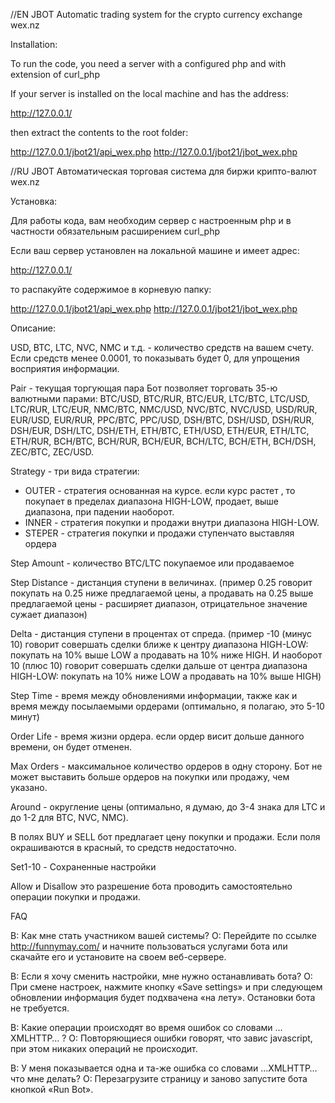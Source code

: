//EN
JBOT Automatic trading system for the crypto currency exchange wex.nz

Installation:

To run the code, you need a server with a configured php and with extension of curl_php

If your server is installed on the local machine and has the address:

http://127.0.0.1/

then extract the contents to the root folder:

http://127.0.0.1/jbot21/api_wex.php
http://127.0.0.1/jbot21/jbot_wex.php


//RU
JBOT Автоматическая торговая система для биржи крипто-валют wex.nz

Установка:

Для работы кода, вам необходим сервер с настроенным php и в частности
обязательным расширением curl_php

Если ваш сервер установлен на локальной машине
и имеет адрес:

http://127.0.0.1/

то распакуйте содержимое в корневую папку:

http://127.0.0.1/jbot21/api_wex.php
http://127.0.0.1/jbot21/jbot_wex.php


Описание:


USD, BTC, LTC, NVC, NMC и т.д. - количество средств на вашем счету. Если средств
менее 0.0001, то показывать будет 0, для упрощения восприятия информации.

Pair - текущая торгующая пара
Бот позволяет торговать 35-ю валютными парами:
BTC/USD, BTC/RUR, BTC/EUR, LTC/BTC, LTC/USD, LTC/RUR, LTC/EUR,
NMC/BTC, NMC/USD, NVC/BTC, NVC/USD, USD/RUR, EUR/USD, EUR/RUR,
PPC/BTC, PPC/USD, DSH/BTC, DSH/USD, DSH/RUR, DSH/EUR, DSH/LTC,
DSH/ETH, ETH/BTC, ETH/USD, ETH/EUR, ETH/LTC, ETH/RUR, BCH/BTC,
BCH/RUR, BCH/EUR, BCH/LTC, BCH/ETH, BCH/DSH, ZEC/BTC, ZEC/USD.

Strategy - три вида стратегии:
- OUTER - стратегия основанная на курсе. если курс растет , то покупает в
пределах диапазона HIGH-LOW, продает, выше диапазона, при падении наоборот.
- INNER - стратегия покупки и продажи внутри диапазона HIGH-LOW.
- STEPER - стратегия покупки и продажи ступенчато выставляя ордера

Step Amount - количество BTC/LTC покупаемое или продаваемое

Step Distance - дистанция ступени в величинах. (пример 0.25 говорит покупать на
0.25 ниже предлагаемой цены, а продавать на 0.25 выше предлагаемой цены -
расширяет диапазон, отрицательное значение сужает диапазон)

Delta - дистанция ступени в процентах от спреда. (пример -10 (минус 10) говорит
совершать сделки ближе к центру диапазона HIGH-LOW: покупать на 10% выше LOW а
продавать на 10% ниже HIGH. И наоборот 10 (плюс 10) говорит совершать сделки
дальше от центра диапазона HIGH-LOW: покупать на 10% ниже LOW а продавать на 10%
выше HIGH)

Step Time - время между обновлениями информации, также как и время между
посылаемыми ордерами (оптимально, я полагаю, это 5-10 минут)

Order Life - время жизни ордера. если ордер висит дольше данного времени, он
будет отменен.

Max Orders - максимальное количество ордеров в одну сторону. Бот не может
выставить больше ордеров на покупки или продажу, чем указано.

Around - округление цены (оптимально, я думаю, до 3-4 знака для LTC и до 1-2 для
BTC, NVC, NMC).

В полях BUY и SELL бот предлагает цену покупки и продажи. Если поля окрашиваются
в красный, то средств недостаточно.

Set1-10 - Сохраненные настройки

Allow и Disallow это разрешение бота проводить самостоятельно операции покупки и
продажи.


FAQ


В: Как мне стать участником вашей системы?
О: Перейдите по ссылке http://funnymay.com/ и начните пользоваться услугами бота
или скачайте его и установите на своем веб-сервере.

В: Если я хочу сменить настройки, мне нужно останавливать бота?
О: При смене настроек, нажмите кнопку «Save settings» и при следующем обновлении
информация будет подхвачена «на лету».
Остановки бота не требуется.

В: Какие операции происходят во время ошибок со словами …XMLHTTP… ?
О: Повторяющиеся ошибки говорят, что завис javascript, при этом никаких операций
не происходит.

В: У меня показывается одна и та-же ошибка со словами …XMLHTTP… что мне делать?
О: Перезагрузите страницу и заново запустите бота кнопкой «Run Bot».
